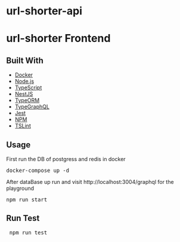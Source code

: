 # url-shorter-api

# url-shorter Frontend

## Built With

<ul dir="auto">
<li><a href="https://docker.com/" rel="nofollow">Docker</a></li>
<li><a href="https://nodejs.org/" rel="nofollow">Node.js</a></li>
<li><a href="https://sass-lang.com/" rel="nofollow">TypeScript</a></li>
<li><a href="https://nestjs.com/" rel="nofollow">NestJS</a></li>
<li><a href="https://typeorm.io/" rel="nofollow">TypeORM</a></li>
<li><a href="https://typegraphql.com/" rel="nofollow">TypeGraphQL</a></li>
<li><a href="https://jestjs.io/" rel="nofollow">Jest</a></li>
<li><a href="https://yarnpkg.com/" rel="nofollow">NPM</a></li>
<li><a href="https://palantir.github.io/tslint/" rel="nofollow">TSLint</a></li>
</ul>
  
## Usage
  
First run the DB of postgress and redis in docker

<pre>
docker-compose up -d
</pre>

After dataBase up run and visit http://localhost:3004/graphql
for the playground

<pre>
npm run start
</pre>
  
## Run Test
<pre>
 npm run test
</pre>
